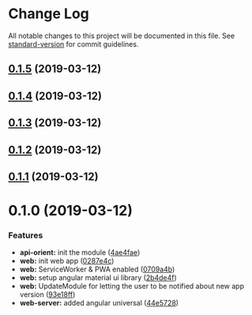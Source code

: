 # Change Log

All notable changes to this project will be documented in this file. See [standard-version](https://github.com/conventional-changelog/standard-version) for commit guidelines.

## [0.1.5](https://github.com/SlackMap/slackmap/compare/v0.1.4...v0.1.5) (2019-03-12)



## [0.1.4](https://github.com/SlackMap/slackmap/compare/v0.1.3...v0.1.4) (2019-03-12)



## [0.1.3](https://github.com/SlackMap/slackmap/compare/v0.1.2...v0.1.3) (2019-03-12)



## [0.1.2](https://github.com/SlackMap/slackmap/compare/v0.1.1...v0.1.2) (2019-03-12)



## [0.1.1](https://github.com/SlackMap/slackmap/compare/v0.1.0...v0.1.1) (2019-03-12)



# 0.1.0 (2019-03-12)


### Features

* **api-orient:** init the module ([4ae4fae](https://github.com/SlackMap/slackmap/commit/4ae4fae))
* **web:** init web app ([0287e4c](https://github.com/SlackMap/slackmap/commit/0287e4c))
* **web:** ServiceWorker & PWA enabled ([0709a4b](https://github.com/SlackMap/slackmap/commit/0709a4b))
* **web:** setup angular material ui library ([2b4de4f](https://github.com/SlackMap/slackmap/commit/2b4de4f))
* **web:** UpdateModule for letting the user to be notified about new app version ([93e18ff](https://github.com/SlackMap/slackmap/commit/93e18ff))
* **web-server:** added angular universal ([44e5728](https://github.com/SlackMap/slackmap/commit/44e5728))
